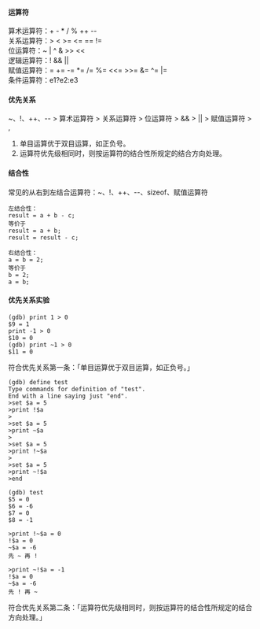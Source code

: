 #### 运算符                                                                                                                                                                                                                                                                                                                                                                                                                                                                         
算术运算符：+ - * / % ++ --                                                                                                                                                                                                                                                                                                                                                                                                                                                                         
关系运算符：> < >= <= == !=                                                                                                                                                                                                                                                                                                                                                                                                                                                                         
位运算符：~ | ^ & >> <<                                                                                                                                                                                                                                                                                                                                                                                                                                                                         
逻辑运算符：! && ||                                                                                                                                                                                                                                                                                                                                                                                                                                                                         
赋值运算符：= += -= *= /= %= <<= >>= &= ^= |=                                                                                                                                                                                                                                                                                                                                                                                                                                                                         
条件运算符：e1?e2:e3                                                                                                                                                                                                                                                                                                                                                                                                                                                                         
                                                                                                                                                                                                                                                                                                                                                                                                                                                                         
#### 优先关系                                                                                                                                                                                                                                                                                                                                                                                                                                                                         
~、!、++、-- > 算术运算符 > 关系运算符 > 位运算符 > && > || > 赋值运算符 > ,                                                                                                                                                                                                                                                                                                                                                                                                                                                                         
1. 单目运算优于双目运算，如正负号。                                                                                                                                                                                                                                                                                                                                                                                                                                                                         
2. 运算符优先级相同时，则按运算符的结合性所规定的结合方向处理。                                                                                                                                                                                                                                                                                                                                                                                                                                                                         
                                                                                                                                                                                                                                                                                                                                                                                                                                                                         
#### 结合性                                                                                                                                                                                                                                                                                                                                                                                                                                                                         
常见的从右到左结合运算符：~、!、++、--、sizeof、赋值运算符                                                                                                                                                                                                                                                                                                                                                                                                                                                                         
```                                                                                                                                                                                                                                                                                                                                                                                                                                                                         
左结合性：                                                                                                                                                                                                                                                                                                                                                                                                                                                                         
result = a + b - c;                                                                                                                                                                                                                                                                                                                                                                                                                                                                         
等价于                                                                                                                                                                                                                                                                                                                                                                                                                                                                         
result = a + b;                                                                                                                                                                                                                                                                                                                                                                                                                                                                         
result = result - c;                                                                                                                                                                                                                                                                                                                                                                                                                                                                         
                                                                                                                                                                                                                                                                                                                                                                                                                                                                         
右结合性：                                                                                                                                                                                                                                                                                                                                                                                                                                                                         
a = b = 2;                                                                                                                                                                                                                                                                                                                                                                                                                                                                         
等价于                                                                                                                                                                                                                                                                                                                                                                                                                                                                         
b = 2;                                                                                                                                                                                                                                                                                                                                                                                                                                                                         
a = b;                                                                                                                                                                                                                                                                                                                                                                                                                                                                         
```                                                                                                                                                                                                                                                                                                                                                                                                                                                                         
#### 优先关系实验                                                                                                                                                                                                                                                                                                                                                                                                                                                                         
```                                                                                                                                                                                                                                                                                                                                                                                                                                                                         
(gdb) print 1 > 0                                                                                                                                                                                                                                                                                                                                                                                                                                                                         
$9 = 1                                                                                                                                                                                                                                                                                                                                                                                                                                                                         
print -1 > 0                                                                                                                                                                                                                                                                                                                                                                                                                                                                         
$10 = 0                                                                                                                                                                                                                                                                                                                                                                                                                                                                         
(gdb) print ~1 > 0                                                                                                                                                                                                                                                                                                                                                                                                                                                                         
$11 = 0                                                                                                                                                                                                                                                                                                                                                                                                                                                                         
```                                                                                                                                                                                                                                                                                                                                                                                                                                                                         
符合优先关系第一条：「单目运算优于双目运算，如正负号。」                                                                                                                                                                                                                                                                                                                                                                                                                                                                         
```                                                                                                                                                                                                                                                                                                                                                                                                                                                                         
(gdb) define test                                                                                                                                                                                                                                                                                                                                                                                                                                                                         
Type commands for definition of "test".                                                                                                                                                                                                                                                                                                                                                                                                                                                                         
End with a line saying just "end".                                                                                                                                                                                                                                                                                                                                                                                                                                                                         
>set $a = 5                                                                                                                                                                                                                                                                                                                                                                                                                                                                         
>print !$a                                                                                                                                                                                                                                                                                                                                                                                                                                                                         
>                                                                                                                                                                                                                                                                                                                                                                                                                                                                         
>set $a = 5                                                                                                                                                                                                                                                                                                                                                                                                                                                                         
>print ~$a                                                                                                                                                                                                                                                                                                                                                                                                                                                                         
>                                                                                                                                                                                                                                                                                                                                                                                                                                                                         
>set $a = 5                                                                                                                                                                                                                                                                                                                                                                                                                                                                         
>print !~$a                                                                                                                                                                                                                                                                                                                                                                                                                                                                         
>                                                                                                                                                                                                                                                                                                                                                                                                                                                                         
>set $a = 5                                                                                                                                                                                                                                                                                                                                                                                                                                                                         
>print ~!$a                                                                                                                                                                                                                                                                                                                                                                                                                                                                         
>end                                                                                                                                                                                                                                                                                                                                                                                                                                                                         
                                                                                                                                                                                                                                                                                                                                                                                                                                                                         
(gdb) test                                                                                                                                                                                                                                                                                                                                                                                                                                                                         
$5 = 0                                                                                                                                                                                                                                                                                                                                                                                                                                                                         
$6 = -6                                                                                                                                                                                                                                                                                                                                                                                                                                                                         
$7 = 0                                                                                                                                                                                                                                                                                                                                                                                                                                                                         
$8 = -1                                                                                                                                                                                                                                                                                                                                                                                                                                                                         
                                                                                                                                                                                                                                                                                                                                                                                                                                                                         
>print !~$a = 0                                                                                                                                                                                                                                                                                                                                                                                                                                                                         
!$a = 0                                                                                                                                                                                                                                                                                                                                                                                                                                                                         
~$a = -6                                                                                                                                                                                                                                                                                                                                                                                                                                                                         
先 ~ 再 !                                                                                                                                                                                                                                                                                                                                                                                                                                                                         
                                                                                                                                                                                                                                                                                                                                                                                                                                                                         
>print ~!$a = -1                                                                                                                                                                                                                                                                                                                                                                                                                                                                         
!$a = 0                                                                                                                                                                                                                                                                                                                                                                                                                                                                         
~$a = -6                                                                                                                                                                                                                                                                                                                                                                                                                                                                         
先 ! 再 ~                                                                                                                                                                                                                                                                                                                                                                                                                                                                         
```                                                                                                                                                                                                                                                                                                                                                                                                                                                                         
符合优先关系第二条：「运算符优先级相同时，则按运算符的结合性所规定的结合方向处理。」                                                                                                                                                                                                                                                                                                                                                                                                                                                                         